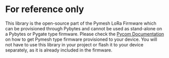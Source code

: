 # For reference only

This library is the open-source part of the Pymesh LoRa Firmware which can be provisioned through Pybytes and cannot be used as stand-alone on a Pybytes or Pygate type firmware. Please check the [Pycom Documentation](https://docs.pycom.io/pybytes/pymeshintegration/provisioning/) on how to get Pymesh type firmware provisioned to your device. You will not have to use this library in your project or flash it to your device separately, as it is already included in the firmware. 
